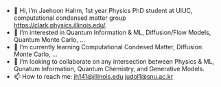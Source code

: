 - 👋 Hi, I’m Jaehoon Hahm, 1st year Physics PhD student at UIUC, computational condensed matter group https://clark.physics.illinois.edu/.
- 👀 I’m interested in Quantum Information & ML, Diffusion/Flow Models, Quantum Monte Carlo, ...
- 🌱 I’m currently learning Computational Condesed Matter, Diffusion Monte Carlo, ...
- 💞️ I’m looking to collaborate on any intersection between Physics & ML, Qunatum Information, Quantum Chemistry, and Generative Models.
- 📫 How to reach me: jh141@illinois.edu judol1@snu.ac.kr

<!---
Jaehoon-zx/Jaehoon-zx is a ✨ special ✨ repository because its `README.md` (this file) appears on your GitHub profile.
You can click the Preview link to take a look at your changes.
--->

